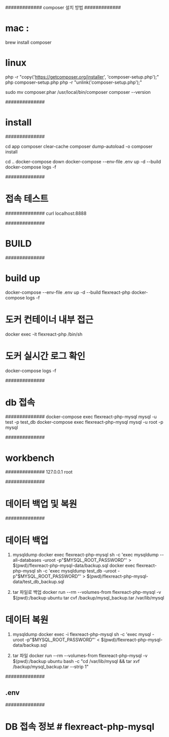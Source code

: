 #############
composer 설치 방법
#############
# mac : 
brew install composer

# linux
php -r "copy('https://getcomposer.org/installer', 'composer-setup.php');"
php composer-setup.php
php -r "unlink('composer-setup.php');"

sudo mv composer.phar /usr/local/bin/composer
composer --version


##############
# install
##############

cd app
composer clear-cache
composer dump-autoload -o
composer install

cd ..
docker-compose down
docker-compose --env-file .env up -d --build
docker-compose logs -f


##############
# 접속 테스트
##############
curl localhost:8888


##############
# BUILD
##############

# build up
docker-compose --env-file .env up -d --build flexreact-php
docker-compose logs -f

# 도커 컨테이너 내부 접근
docker exec -it flexreact-php /bin/sh

# 도커 실시간 로그 확인
docker-compose logs -f

##############
# db 접속
##############
docker-compose exec flexreact-php-mysql mysql -u test -p test_db
docker-compose exec flexreact-php-mysql mysql -u root -p mysql

##############
# workbench
##############
127.0.0.1
root

##############
# 데이터 백업 및 복원
##############

# 데이터 백업
1. mysqldump
docker exec flexreact-php-mysql sh -c 'exec mysqldump --all-databases -uroot -p"$MYSQL_ROOT_PASSWORD"' > $(pwd)/flexreact-php-mysql-data/backup.sql
docker exec flexreact-php-mysql sh -c 'exec mysqldump test_db -uroot -p"$MYSQL_ROOT_PASSWORD"' > $(pwd)/flexreact-php-mysql-data/test_db_backup.sql

2. tar 파일로 백업
docker run --rm --volumes-from flexreact-php-mysql -v $(pwd):/backup ubuntu tar cvf /backup/mysql_backup.tar /var/lib/mysql


# 데이터 복원
1. mysqldump
docker exec -i flexreact-php-mysql sh -c 'exec mysql -uroot -p"$MYSQL_ROOT_PASSWORD"' < $(pwd)/flexreact-php-mysql-data/backup.sql

2. tar 파일 
docker run --rm --volumes-from flexreact-php-mysql -v $(pwd):/backup ubuntu bash -c "cd /var/lib/mysql && tar xvf /backup/mysql_backup.tar --strip 1"


##############
## .env
##############
# DB 접속 정보 # flexreact-php-mysql
